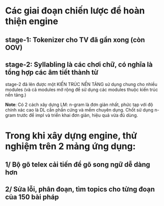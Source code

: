# Các giai đoạn chiến lược để hoàn thiện engine


## stage-1: Tokenizer cho TV đã gần xong (còn OOV)

## stage-2: Syllabling là các chơi chữ, có nghĩa là tổng hợp các âm tiết thành từ
stage-2 đã lên được một KIẾN TRÚC NỀN TẢNG sử dụng chung cho nhiều modules (và cả modules mở rộng để sử dụng các modules thuộc kiến trúc nền tảng.)


__Note__: Có 2 cách xây dựng LM: n-gram là đơn giản nhất, phức tạp với độ chính xác cao là DL cần phần cứng và mềm chuyên dụng. Chốt sử dụng n-gram trước để impl và triển khai đơn giản, hiệu quả vừa đủ dùng.



# Trong khi xây dựng engine, thử nghiệm trên 2 mảng ứng dụng:


## 1/ Bộ gõ telex cải tiến để gõ song ngữ dễ dàng hơn

## 2/ Sửa lỗi, phân đoạn, tìm topics cho từng đoạn của 150 bài pháp